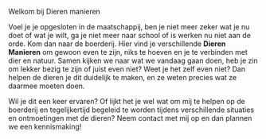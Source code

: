 Welkom bij Dieren manieren

Voel je je opgesloten in de maatschappij, ben je niet meer zeker wat je nu doet of wat je wilt, ga je niet meer naar school of is werken nu niet aan de orde. Kom dan naar de boerderij. Hier vind je verschillende **Dieren Manieren** om gewoon even te zijn, niks te hoeven en je te verbinden met dier en natuur. Samen kijken we naar wat we vandaag gaan doen, heb je zin om lekker bezig te zijn of juist even niet? Weet je het zelf even niet? Dan helpen de dieren je dit duidelijk te maken, en ze weten precies wat ze daarmee moeten doen.

Wil je dit een keer ervaren? Of lijkt het je wel wat om mij te helpen op de boerderij en tegelijkertijd begeleid te worden tijdens verschillende situaties en ontmoetingen met de dieren? Neem contact met mij op en dan plannen we een kennismaking!
